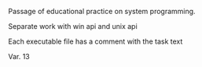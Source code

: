 Passage of educational practice on system programming. 

Separate work with win api and unix api

Each executable file has a comment with the task text

Var. 13
